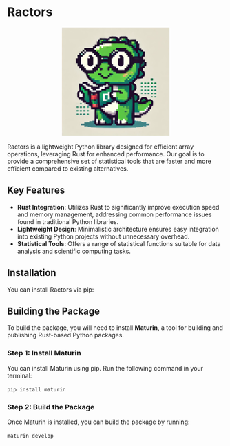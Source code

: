 # Ractors

<div align="center"><img src="https://raw.githubusercontent.com/negatic/ractors/refs/heads/main/docs/ractors.webp" alt="Ractors Logo" width="250" height="250"></div>

Ractors is a lightweight Python library designed for efficient array operations, leveraging Rust for enhanced performance. Our goal is to provide a comprehensive set of statistical tools that are faster and more efficient compared to existing alternatives.

## Key Features

- **Rust Integration**: Utilizes Rust to significantly improve execution speed and memory management, addressing common performance issues found in traditional Python libraries.
- **Lightweight Design**: Minimalistic architecture ensures easy integration into existing Python projects without unnecessary overhead.
- **Statistical Tools**: Offers a range of statistical functions suitable for data analysis and scientific computing tasks.

## Installation

You can install Ractors via pip:

## Building the Package

To build the package, you will need to install **Maturin**, a tool for building and publishing Rust-based Python packages.

### Step 1: Install Maturin

You can install Maturin using pip. Run the following command in your terminal:

`pip install maturin`


### Step 2: Build the Package

Once Maturin is installed, you can build the package by running:

`maturin develop`
